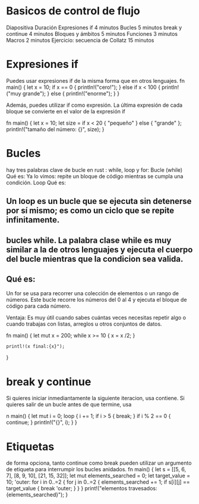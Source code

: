 # Basicos de control de flujo 

Diapositiva	Duración
Expresiones if	4 minutos
Bucles	           5 minutos
break y continue	4 minutos
Bloques y ámbitos	5 minutos
Funciones	          3 minutos
Macros	           2 minutos
Ejercicio: secuencia de Collatz	15 minutos

# Expresiones if 
Puedes usar expresiones if de la misma forma que en otros lenguajes. 
fn main() {
    let x = 10;
    if x == 0 {
        println!("cero!");
    } else if x < 100 {
        println!("muy grande");
    } else {
        println!("enorme");
    }
}

Además, puedes utilizar if como expresión. La última expresión de cada bloque se convierte en el valor de la expresión if 

fn main() {
    let x = 10;
    let size = if x < 20 { "pequeño" } else { "grande" };
    println!("tamaño del número: {}", size);
} 

# Bucles 

hay tres palabras clave de bucle en rust : while, loop y for: 
Bucle (while)
Qué es:
Ya lo vimos: repite un bloque de código mientras se cumpla una condición.
Loop
Qué es:
## Un loop es un bucle que se ejecuta sin detenerse por sí mismo; es como un ciclo que se repite infinitamente.

## bucles while. La palabra clase while es muy similar a la de otros lenguajes y ejecuta el cuerpo del bucle mientras que la condicion sea valida. 

## Qué es:
Un for se usa para recorrer una colección de elementos o un rango de números. 
Este bucle recorre los números del 0 al 4 y ejecuta el bloque de código para cada número.

Ventaja:
Es muy útil cuando sabes cuántas veces necesitas repetir algo o cuando trabajas con listas, arreglos u otros conjuntos de datos.

fn main() {
    let mut x = 200;
    while x >= 10 {
        x = x /2;
    }

    printl!(x final:{x}");
}


# break y continue 

Si quieres iniciar inmediantamente la siguiente iteracion, usa contiene. 
Si quieres salir de un bucle antes de que termine, usa

n main() {
    let mut i = 0;
    loop {
        i += 1;
        if i > 5 {
            break;
        }
        if i % 2 == 0 {
            continue;
        }
        println!("{}", i);
    }
}


# Etiquetas 
de forma opciona, tanto continue como break pueden utilizar un argumento de etiqueta para interrumpir los bucles anidados. 
fn main() {
    let s = [[5, 6, 7], [8, 9, 10], [21, 15, 32]];
    let mut elements_searched = 0;
    let target_value = 10;
    'outer: for i in 0..=2 {
        for j in 0..=2 {
            elements_searched += 1;
            if s[i][j] == target_value {
                break 'outer;
            }
        }
    }
    print!("elementos travesados: {elements_searched}");
}
